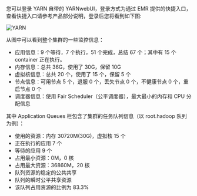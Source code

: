 您可以登录 YARN 自带的 YARNwebUI，登录方式为通过 EMR 提供的快捷入口，查看快捷入口请参考产品部分说明，登录后您将看到如下图:  

![YARN](https://mc.qcloudimg.com/static/img/df3b8ca1dc152d28f7f84caa87613e53/5-1-3.png)  

从图中可以看到整个集群的一些监控信息：

- 应用信息：9 个等待，7 个执行，51 个完成，总结 67 个；其中有 15 个 container 正在执行。
- 内存信息：总共 36G，使用了 30G，保留 10G
- 虚拟核信息：总共 20 个，使用了 15 个，保留 5 个
- 节点信息：可用节点 5 个，退服 0 个，丢失节点 0 个，不健康节点 0 个，重启节点 0 个
- 调度器信息：使用 Fair Scheduler（公平调度器），最大最小的内存和 CPU 分配信息 

其中 Application Queues 栏包含了集群的任务队列信息（以 root.hadoop 队列为例）：

- 使用的资源：内存 30720M(30G)，虚拟核 15 个
- 正在执行的应用 7 个
- 等待的应用 9 个
- 占用最小资源：0M，0 核
- 占用最大资源：36860M，20 核
- 队列资源的稳定的公共共享
- 队列的瞬时公平共享资源
- 该队列占用资源的比例为 83.3%
